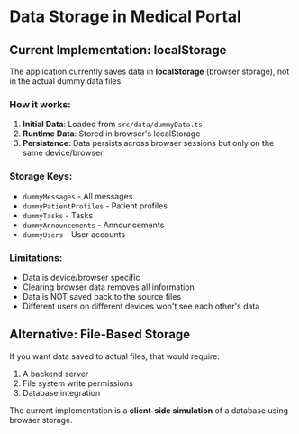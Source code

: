 # Data Storage in Medical Portal

## Current Implementation: localStorage

The application currently saves data in **localStorage** (browser storage), not in the actual dummy data files.

### How it works:
1. **Initial Data**: Loaded from `src/data/dummyData.ts` 
2. **Runtime Data**: Stored in browser's localStorage
3. **Persistence**: Data persists across browser sessions but only on the same device/browser

### Storage Keys:
- `dummyMessages` - All messages
- `dummyPatientProfiles` - Patient profiles  
- `dummyTasks` - Tasks
- `dummyAnnouncements` - Announcements
- `dummyUsers` - User accounts

### Limitations:
- Data is device/browser specific
- Clearing browser data removes all information
- Data is NOT saved back to the source files
- Different users on different devices won't see each other's data

## Alternative: File-Based Storage

If you want data saved to actual files, that would require:
1. A backend server
2. File system write permissions
3. Database integration

The current implementation is a **client-side simulation** of a database using browser storage.
